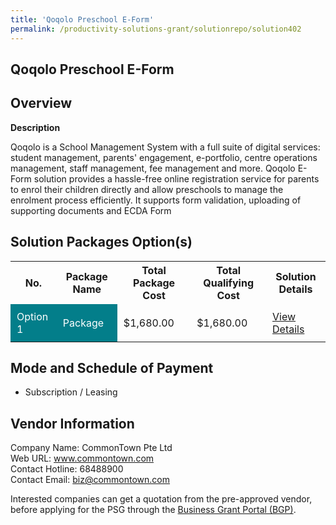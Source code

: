 ```yaml
---
title: 'Qoqolo Preschool E-Form'
permalink: /productivity-solutions-grant/solutionrepo/solution402
---
```


## Qoqolo Preschool E-Form

## Overview

**Description**

Qoqolo is a School Management System with a full suite of digital services: student management, parents' engagement, e-portfolio, centre operations management, staff management, fee management and more.  Qoqolo E-Form solution provides a hassle-free online registration service for parents to enrol their children directly and allow preschools to manage the enrolment process efficiently. It supports form validation, uploading of supporting documents and ECDA Form

## Solution Packages Option(s)

<table>
<tr>
<th><b>No.</b></th>
<th><b>Package Name</b></th>
<th><b>Total Package Cost</b></th>
<th><b>Total Qualifying Cost</b></th>
<th><b>Solution Details</b></th>
</tr>
<tr>
<td style='padding: 10px; background-color: #037E8A; color: #FFFFFF;'>Option 1</td>
<td style='padding: 10px; background-color: #037E8A; color: #FFFFFF;'>Package</td>
<td style='padding: 10px;'>$1,680.00</td>
<td style='padding: 10px;'>$1,680.00</td>
<td style='padding: 10px;'><a href='/images/psg/Commontown_Desensitised_Annex_3.pdf' target='_blank'>View Details</a></td>
</tr>
</table>

## Mode and Schedule of Payment

 - Subscription / Leasing

## Vendor Information

 Company Name: CommonTown Pte Ltd<br>Web URL: www.commontown.com <br>Contact Hotline: 68488900 <br>Contact Email: biz@commontown.com <br>

Interested companies can get a quotation from the pre-approved vendor, before applying for the PSG through the <a href='https://www.businessgrants.gov.sg/' target='_blank' rel='noopener'>Business Grant Portal (BGP)</a>.

<script src="/jquery/resize-tables.js"></script>
